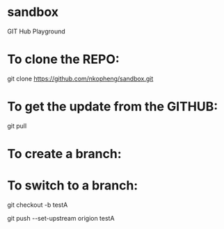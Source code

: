 # sandbox
GIT Hub Playground

# To clone the REPO:
git clone https://github.com/nkopheng/sandbox.git

# To get the update from the GITHUB:
git pull

# To create a branch:

# To switch to a branch:
git checkout -b testA

git push --set-upstream origion testA

